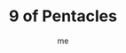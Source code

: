 ---
# hugo new --kind tarot-card content/projects/tarot/cards/suit-number.md
# basics
title     		 : "9 of Pentacles"
token					 : 'coins-09'
card_type			 : '' # major, minor, court
layout				 : "tarot-card"
author    		 : 'me'
one_liner 		 : "Training, discipline, confidence, enough"
alt_names			 : ['Gain', 'Accomplishment']
images				 : ['/assets/images/tarot/rws/rw-coins-09.jpg']
keywords			 : ['training', 'discipline', 'confidence', 'enough']
url						 : 'tarot/cards/coins-09'
aliases				 : []

# password: 'foolish journey'
dropbox				 : ''

meaning_light  : "Investing time in learning or teaching a difficult task. Restraining yourself from physical or financial extremes. Making sacrifices as a way of achieving larger goals. Breaking a complex task down into simple steps. Wanting what you have. Knowing the difference between needs and wants."

meaning_shadow : "Being assigned to a task without being trained to perform it. Pursuing a position for which you are not qualified. Disregarding requirements. Refusing to dedicate adequate time or attention when learning about something or someone new. Always craving more."

# more detail
correspondence_planet 			: "Venus"
correspondence_astrological : "Virgo"
correspondence_affirmation  : "I know enough to be confident in my decisions."
correspondence_story 				: "The main character outlines a detailed action plan, step-by-step. Alternatively, the Main Character is placed in a position for which he or she is completely unqualified."

advice_relationships 	 : "We learn about love from our parents, but their examples may or may not be suitable for relationships we forge for ourselves. Everyone has something to learn about love. Model the level of love and patience you want your partner to provide."

advice_work 					 : "Many problems arise when people are assigned to tasks to which they are not suited by training or nature. Where’s the disconnect? Identify what you don’t know, and ask for appropriate training. When using unskilled workers to do an elaborate task, scale expectations accordingly."

advice_spirituality 	 : "Wanting what you have can transform your world. All too often, we get caught up in the ruthless cycle of pursuing “bigger and better,” when, in fact, we could very easily make do. Today, consider how you can delight in what you’ve already been given."

advice_personal_growth : "Be patient with yourself. Seek advice from those who easily do what you must strive to do. Give yourself time to learn a new process. If you’re hoping to engineer a change in your own behavior, recognize the value of little steps toward your goal."

advice_fortune_telling : "Until you appreciate what you have, you won’t have any luck getting more."

questions	: ["How might patience and empathy play a role in your situation today?", "How have past efforts (or a lack of effort) shaped the situation you find yourself in now? To what extent is someone reaping what he or she has sown?", "How have past efforts (or a lack of effort) shaped the situation you find yourself in now? To what extent is someone reaping what he or she has sown?", "The woman on many versions of this card appears to have plenty of resources at her disposal. For you, how much is too little? How much is too much? What would be “just right?”", "If you could not have what you want, how would you make do?", "Could you make a complex task easier by breaking it down into smaller steps?", "How patient are you during the learning process? With yourself? With others?"]

# referenced in the symbols.toml data file
symbols	  : ['9', 'coins', 'falcon', 'bumper-crop']

# metadata
suppress_topnav : true
related_cards 	: []

---
